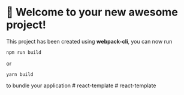 # 🚀 Welcome to your new awesome project!

This project has been created using **webpack-cli**, you can now run

```
npm run build
```

or

```
yarn build
```

to bundle your application
#   r e a c t - t e m p l a t e  
 #   r e a c t - t e m p l a t e  
 